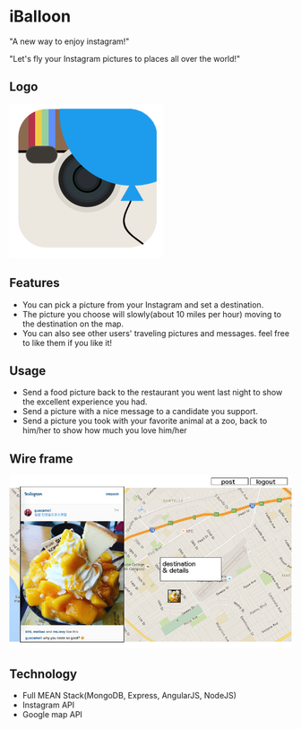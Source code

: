 # iBalloon
"A new way to enjoy instagram!"

"Let's fly your Instagram pictures to places all over the world!"

## Logo
![logo](README.md.images/logo2.png)

## Features
* You can pick a picture from your Instagram and set a destination.
* The picture you choose will slowly(about 10 miles per hour) moving to the destination on the map.
* You can also see other users' traveling pictures and messages. feel free to like them if you like it!

## Usage
* Send a food picture back to the restaurant you went last night to show the excellent experience you had.
* Send a picture with a nice message to a candidate you support.
* Send a picture you took with your favorite animal at a zoo, back to him/her to show how much you love him/her

## Wire frame
![wire frame](README.md.images/wire_frame.png)

## Technology
* Full MEAN Stack(MongoDB, Express, AngularJS, NodeJS)
* Instagram API
* Google map API
